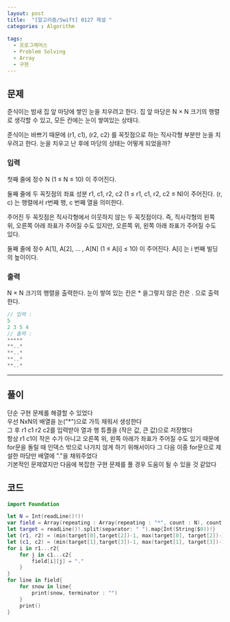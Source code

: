 ```yaml
---
layout: post
title:  "[알고리즘/Swift] 0127 제설 "
categories : Algorithm
  
tags:
  - 프로그래머스
  - Problem Solving
  - Array
  - 구현
---
```


## 문제
준식이는 밤새 집 앞 마당에 쌓인 눈을 치우려고 한다. 집 앞 마당은 N × N 크기의 행렬로 생각할 수 있고, 모든 칸에는 눈이 쌓여있는 상태다.

준식이는 바쁘기 때문에 (r1, c1), (r2, c2) 를 꼭짓점으로 하는 직사각형 부분만 눈을 치우려고 한다. 눈을 치우고 난 후에 마당의 상태는 어떻게 되었을까?
  

### 입력   
첫째 줄에 정수 N (1 ≤ N ≤ 10) 이 주어진다.

둘째 줄에 두 꼭짓점의 좌표 성분 r1, c1, r2, c2 (1 ≤ r1, c1, r2, c2 ≤ N)이 주어진다. (r, c) 는 행렬에서 r번째 행, c 번째 열을 의미한다.

주어진 두 꼭짓점은 직사각형에서 이웃하지 않는 두 꼭짓점이다. 즉, 직사각형의 왼쪽 위, 오른쪽 아래 좌표가 주어질 수도 있지만, 오른쪽 위, 왼쪽 아래 좌표가 주어질 수도 있다.


둘째 줄에 정수 A[1], A[2], ... , A[N] (1 ≤ A[i] ≤ 10) 이 주어진다. A[i] 는 i 번째 빌딩의 높이이다.

### 출력 
N × N 크기의 행렬을 출력한다. 눈이 쌓여 있는 칸은 * 을그렇지 않은 칸은 . 으로 출력한다.


```swift
// 입력 : 
5
2 3 5 4
// 출력 : 
*****
**..*
**..*
**..*
**..*
```
* * *
## 풀이
단순 구현 문제롤 해결할 수 있었다   
우선 NxN의 배열을 눈("\*")으로 가득 채워서 생성한다   
그 후 r1 c1 r2 c2를 입력받아 열과 행 튜플을 (작은 값, 큰 값)으로 저장했다   
항상 r1 c1이 작은 수가 아니고 오른쪽 위, 왼쪽 아래가 좌표가 주어질 수도 있기 때문에   
for문을 돌릴 때 인덱스 밖으로 나가지 않게 하기 위해서이다 
그 다음 이중 for문으로 제설한 마당만 배열에 "."을 채워주었다    
기본적인 문제였지만 다음에 복잡한 구현 문제를 풀 경우 도움이 될 수 있을 것 같았다   

## 코드
  
```swift
import Foundation

let N = Int(readLine()!)!
var field = Array(repeating : Array(repeating : "*", count : N), count : N)
let target = readLine()!.split(separator: " ").map{Int(String($0))!}
let (r1, r2) = (min(target[0],target[2])-1, max(target[0], target[2])-1)
let (c1, c2) = (min(target[1],target[3])-1, max(target[1], target[3])-1)
for i in r1...r2{
    for j in c1...c2{
        field[i][j] = "."
    }
}
for line in field{
    for snow in line{
        print(snow, terminator : "")
    }
    print()
}

```
